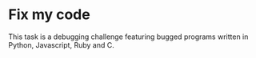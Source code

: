 # Fix my code
This task is a debugging challenge featuring bugged programs written in Python, Javascript, Ruby and C.
